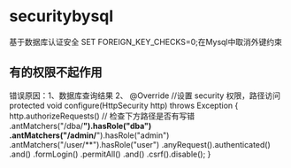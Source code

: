 # securitybysql
基于数据库认证安全
SET FOREIGN_KEY_CHECKS=0;在Mysql中取消外键约束

## 有的权限不起作用
   错误原因：1、数据库查询结果
			 2、 @Override
				//设置 security 权限，路径访问
				protected void configure(HttpSecurity http) throws Exception {
					http.authorizeRequests()
							//	检查下方路径是否有写错
							.antMatchers("/dba/**").hasRole("dba")
							.antMatchers("/admin/**").hasRole("admin")
							.antMatchers("/user/**").hasRole("user")
							.anyRequest().authenticated()
							.and()
							.formLogin()
							.permitAll()
							.and()
							.csrf().disable();
				}	
